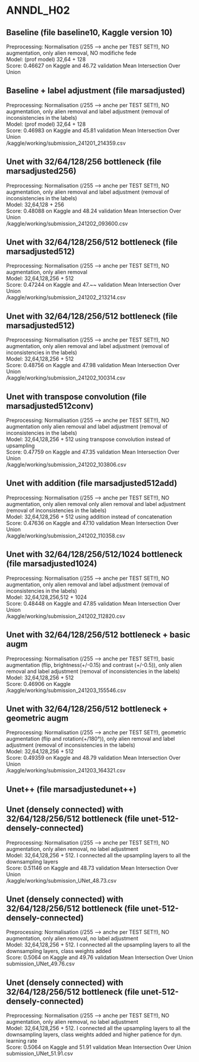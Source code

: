 # ANNDL_H02

## Baseline (file baseline10, Kaggle version 10)
Preprocessing: Normalisation (/255 --> anche per TEST SET!!), NO augmentation, only alien removal, NO modifiche fede \
Model: (prof model) 32,64 + 128 \
Score: 0.46627 on Kaggle and 46.72 validation Mean Intersection Over Union

## Baseline + label adjustment (file marsadjusted)
Preprocessing: Normalisation (/255 --> anche per TEST SET!!), NO augmentation, only alien removal and label adjustment (removal of inconsistencies in the labels) \
Model: (prof model) 32,64 + 128 \
Score: 0.46983 on Kaggle and 45.81 validation Mean Intersection Over Union \
/kaggle/working/submission_241201_214359.csv

## Unet with 32/64/128/256 bottleneck (file marsadjusted256)
Preprocessing: Normalisation (/255 --> anche per TEST SET!!), NO augmentation, only alien removal and label adjustment (removal of inconsistencies in the labels) \
Model: 32,64,128 + 256 \
Score: 0.48088 on Kaggle and 48.24 validation Mean Intersection Over Union \
/kaggle/working/submission_241202_093600.csv

## Unet with 32/64/128/256/512 bottleneck (file marsadjusted512)
Preprocessing: Normalisation (/255 --> anche per TEST SET!!), NO augmentation, only alien removal \
Model: 32,64,128,256 + 512 \
Score: 0.47244 on Kaggle and 47.~~ validation Mean Intersection Over Union \
/kaggle/working/submission_241202_213214.csv

## Unet with 32/64/128/256/512 bottleneck (file marsadjusted512)
Preprocessing: Normalisation (/255 --> anche per TEST SET!!), NO augmentation, only alien removal and label adjustment (removal of inconsistencies in the labels)  \
Model: 32,64,128,256 + 512 \
Score: 0.48756 on Kaggle and 47.98 validation Mean Intersection Over Union \
/kaggle/working/submission_241202_100314.csv

## Unet with transpose convolution (file marsadjusted512conv)
Preprocessing: Normalisation (/255 --> anche per TEST SET!!), NO augmentation only alien removal and label adjustment (removal of inconsistencies in the labels) \
Model: 32,64,128,256 + 512 using transpose convolution instead of upsampling\
Score: 0.47759 on Kaggle and 47.35 validation Mean Intersection Over Union \
/kaggle/working/submission_241202_103806.csv

## Unet with addition (file marsadjusted512add)
Preprocessing: Normalisation (/255 --> anche per TEST SET!!), NO augmentation, only alien removal only alien removal and label adjustment (removal of inconsistencies in the labels) \
Model: 32,64,128,256 + 512 using addition instead of concatenation\
Score: 0.47636 on Kaggle and 47.10 validation Mean Intersection Over Union \
/kaggle/working/submission_241202_110358.csv

## Unet with 32/64/128/256/512/1024 bottleneck (file marsadjusted1024)
Preprocessing: Normalisation (/255 --> anche per TEST SET!!), NO augmentation, only alien removal and label adjustment (removal of inconsistencies in the labels) \
Model: 32,64,128,256,512 + 1024 \
Score: 0.48448 on Kaggle and 47.85 validation Mean Intersection Over Union \
/kaggle/working/submission_241202_112820.csv

## Unet with 32/64/128/256/512 bottleneck + basic augm
Preprocessing: Normalisation (/255 --> anche per TEST SET!!), basic augmentation (flip, brightness(+/-0.15) and contrast (+/-0.5)), only alien removal and label adjustment (removal of inconsistencies in the labels)  \
Model: 32,64,128,256 + 512 \
Score: 0.46906 on Kaggle\
/kaggle/working/submission_241203_155546.csv

## Unet with 32/64/128/256/512 bottleneck + geometric augm
Preprocessing: Normalisation (/255 --> anche per TEST SET!!), geometric augmentation (flip and rotation(+/180°)), only alien removal and label adjustment (removal of inconsistencies in the labels)  \
Model: 32,64,128,256 + 512 \
Score: 0.49359 on Kaggle and 48.79 validation Mean Intersection Over Union\
/kaggle/working/submission_241203_164321.csv

## Unet++ (file marsadjustedunet++)

## Unet (densely connected) with 32/64/128/256/512 bottleneck (file unet-512-densely-connected)
Preprocessing: Normalisation (/255 --> anche per TEST SET!!), NO augmentation, only alien removal, no label adjustment \
Model: 32,64,128,256 + 512. I connected all the upsampling layers to all the downsampling layers \
Score: 0.51146 on Kaggle and 48.73 validation Mean Intersection Over Union \
/kaggle/working/submission_UNet_48.73.csv

## Unet (densely connected) with 32/64/128/256/512 bottleneck (file unet-512-densely-connected)
Preprocessing: Normalisation (/255 --> anche per TEST SET!!), NO augmentation, only alien removal, no label adjustment \
Model: 32,64,128,256 + 512. I connected all the upsampling layers to all the downsampling layers, class weights added\
Score: 0.5064 on Kaggle and 49.76 validation Mean Intersection Over Union \
submission_UNet_49.76.csv

## Unet (densely connected) with 32/64/128/256/512 bottleneck (file unet-512-densely-connected)
Preprocessing: Normalisation (/255 --> anche per TEST SET!!), NO augmentation, only alien removal, no label adjustment \
Model: 32,64,128,256 + 512. I connected all the upsampling layers to all the downsampling layers, class weights added and higher patience for dyn. learning rate \
Score: 0.5064 on Kaggle and 51.91 validation Mean Intersection Over Union \
submission_UNet_51.91.csv

